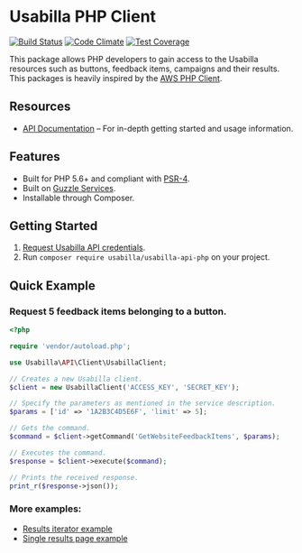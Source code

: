 # Usabilla PHP Client

[![Build Status](https://travis-ci.org/usabilla/api-php.svg?branch=master)](https://travis-ci.org/usabilla/api-php) [![Code Climate](https://codeclimate.com/github/usabilla/api-php/badges/gpa.svg)](https://codeclimate.com/github/usabilla/api-php) [![Test Coverage](https://codeclimate.com/github/usabilla/api-php/badges/coverage.svg)](https://codeclimate.com/github/usabilla/api-php)

This package allows PHP developers to gain access to the Usabilla resources such as buttons, feedback items, campaigns and their results. This packages is heavily inspired by the [AWS PHP Client](https://github.com/aws/aws-sdk-php).

## Resources

* [API Documentation](http://developers.usabilla.com) – For in-depth getting started and usage information.

## Features

* Built for PHP 5.6+ and compliant with [PSR-4](http://www.php-fig.org/psr/psr-4/).
* Built on [Guzzle Services](https://github.com/guzzle/guzzle-services).
* Installable through Composer.

## Getting Started

1. [Request Usabilla API credentials](https://app.usabilla.com/member/account/settings#public_api).
2. Run `composer require usabilla/usabilla-api-php` on your project.

## Quick Example

### Request 5 feedback items belonging to a button.

```php
<?php

require 'vendor/autoload.php';

use Usabilla\API\Client\UsabillaClient;

// Creates a new Usabilla client.
$client = new UsabillaClient('ACCESS_KEY', 'SECRET_KEY');

// Specify the parameters as mentioned in the service description.
$params = ['id' => '1A2B3C4D5E6F', 'limit' => 5];

// Gets the command.
$command = $client->getCommand('GetWebsiteFeedbackItems', $params);

// Executes the command.
$response = $client->execute($command);

// Prints the received response.
print_r($response->json());
```

### More examples:

* [Results iterator example](examples/iterator.php)
* [Single results page example](examples/single_page.php)
